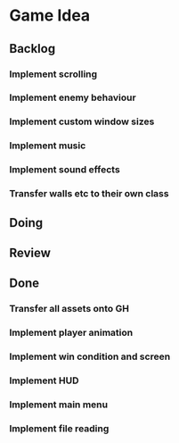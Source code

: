 # Game Idea

## Backlog



### Implement scrolling
### Implement enemy behaviour
### Implement custom window sizes
### Implement music
### Implement sound effects
### Transfer walls etc to their own class


## Doing

## Review

## Done
### Transfer all assets onto GH
### Implement player animation
### Implement win condition and screen
### Implement HUD
### Implement main menu
### Implement file reading
